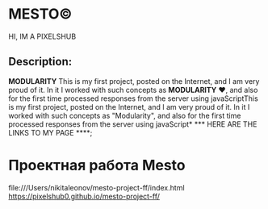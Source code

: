 # MESTO&copy;
 HI, IM A PIXELSHUB
## Description: 

 **MODULARITY** This is my first project, posted on the Internet, and I am very proud of it. In it I worked with such concepts as **MODULARITY** &hearts;, and also for the first time processed responses from the server using javaScriptThis is my first project, posted on the Internet, and I am very proud of it. In it I worked with such concepts as "Modularity", and also for the first time processed responses from the server using javaScript*
*** HERE ARE THE LINKS TO MY PAGE ****;
# Проектная работа Mesto
file:///Users/nikitaleonov/mesto-project-ff/index.html
https://pixelshub0.github.io/mesto-project-ff/